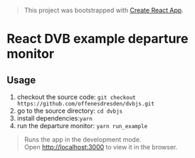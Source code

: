 > This project was bootstrapped with [Create React App](https://github.com/facebook/create-react-app).

# React DVB example departure monitor

## Usage

1. checkout the source code: `git checkout https://github.com/offenesdresden/dvbjs.git`
2. go to the source directory: `cd dvbjs`
3. install dependencies:`yarn`
4. run the departure monitor: `yarn run_example`

> Runs the app in the development mode.<br>
> Open [http://localhost:3000](http://localhost:3000) to view it in the browser.
